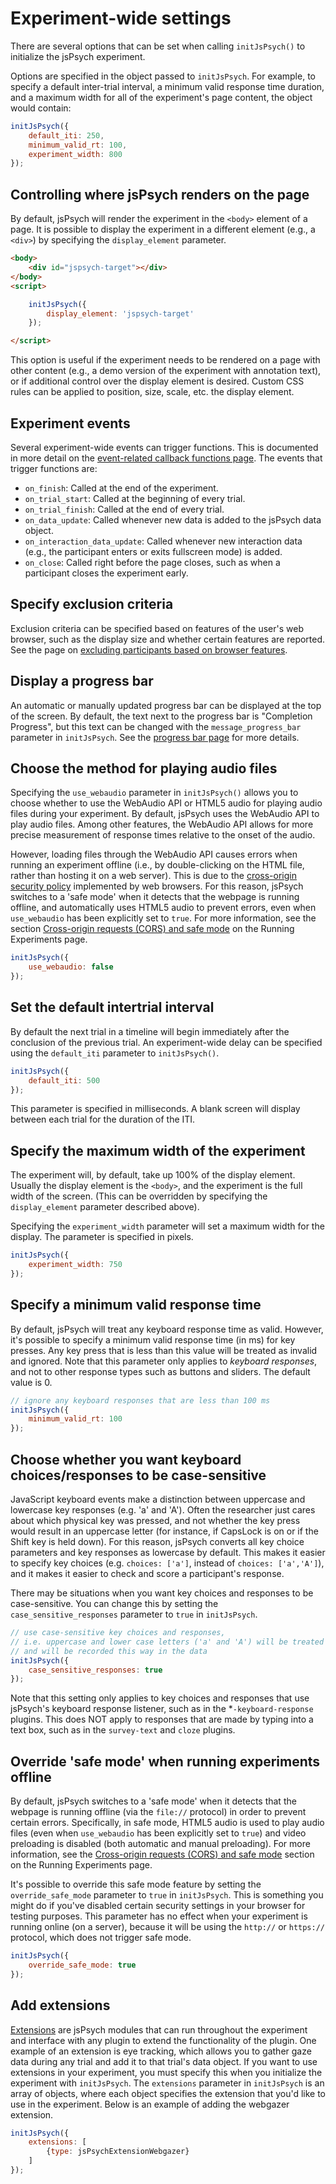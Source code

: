 # Experiment-wide settings

There are several options that can be set when calling `initJsPsych()` to initialize the jsPsych experiment.

Options are specified in the object passed to `initJsPsych`. For example, to specify a default inter-trial interval, a minimum valid response time duration, and a maximum width for all of the experiment's page content, the object would contain:

```js
initJsPsych({
    default_iti: 250, 
    minimum_valid_rt: 100, 
    experiment_width: 800 
});
```

## Controlling where jsPsych renders on the page

By default, jsPsych will render the experiment in the `<body>` element of a page. It is possible to display the experiment in a different element (e.g., a `<div>`) by specifying the `display_element` parameter. 

```html
<body>
    <div id="jspsych-target"></div>
</body>
<script>

    initJsPsych({
        display_element: 'jspsych-target'
    });

</script>
```

This option is useful if the experiment needs to be rendered on a page with other content (e.g., a demo version of the experiment with annotation text), or if additional control over the display element is desired. Custom CSS rules can be applied to position, size, scale, etc. the display element.

## Experiment events

Several experiment-wide events can trigger functions. This is documented in more detail on the [event-related callback functions page](events.md). The events that trigger functions are:

* `on_finish`: Called at the end of the experiment.
* `on_trial_start`: Called at the beginning of every trial.
* `on_trial_finish`: Called at the end of every trial.
* `on_data_update`: Called whenever new data is added to the jsPsych data object.
* `on_interaction_data_update`: Called whenever new interaction data (e.g., the participant enters or exits fullscreen mode) is added.
* `on_close`: Called right before the page closes, such as when a participant closes the experiment early.

## Specify exclusion criteria

Exclusion criteria can be specified based on features of the user's web browser, such as the display size and whether certain features are reported. See the page on [excluding participants based on browser features](exclude-browser.md).

## Display a progress bar

An automatic or manually updated progress bar can be displayed at the top of the screen. By default, the text next to the progress bar is "Completion Progress", but this text can be changed with the `message_progress_bar` parameter in `initJsPsych`. See the [progress bar page](progress-bar.md) for more details.

## Choose the method for playing audio files

Specifying the `use_webaudio` parameter in `initJsPsych()` allows you to choose whether to use the WebAudio API or HTML5 audio for playing audio files during your experiment. By default, jsPsych uses the WebAudio API to play audio files. Among other features, the WebAudio API allows for more precise measurement of response times relative to the onset of the audio. 

However, loading files through the WebAudio API causes errors when running an experiment offline (i.e., by double-clicking on the HTML file, rather than hosting it on a web server). This is due to the [cross-origin security policy](https://security.stackexchange.com/a/190321) implemented by web browsers. For this reason, jsPsych switches to a 'safe mode' when it detects that the webpage is running offline, and automatically uses HTML5 audio to prevent errors, even when `use_webaudio` has been explicitly set to `true`. For more information, see the section [Cross-origin requests (CORS) and safe mode](running-experiments.md#cross-origin-requests-cors-and-safe-mode) on the Running Experiments page.

```js
initJsPsych({
    use_webaudio: false
});
```

## Set the default intertrial interval

By default the next trial in a timeline will begin immediately after the conclusion of the previous trial. An experiment-wide delay can be specified using the `default_iti` parameter to `initJsPsych()`.

```js
initJsPsych({
    default_iti: 500
});
```

This parameter is specified in milliseconds. A blank screen will display between each trial for the duration of the ITI.

## Specify the maximum width of the experiment

The experiment will, by default, take up 100% of the display element. Usually the display element is the `<body>`, and the experiment is the full width of the screen. (This can be overridden by specifying the `display_element` parameter described above).

Specifying the `experiment_width` parameter will set a maximum width for the display. The parameter is specified in pixels.

```js
initJsPsych({
    experiment_width: 750
});
```

## Specify a minimum valid response time

By default, jsPsych will treat any keyboard response time as valid. However, it's possible to specify a minimum valid response time (in ms) for key presses. Any key press that is less than this value will be treated as invalid and ignored. Note that this parameter only applies to _keyboard responses_, and not to other response types such as buttons and sliders. The default value is 0.

```js
// ignore any keyboard responses that are less than 100 ms
initJsPsych({
    minimum_valid_rt: 100
});
```

## Choose whether you want keyboard choices/responses to be case-sensitive

JavaScript keyboard events make a distinction between uppercase and lowercase key responses (e.g. 'a' and 'A'). Often the researcher just cares about which physical key was pressed, and not whether the key press would result in an uppercase letter (for instance, if CapsLock is on or if the Shift key is held down). For this reason, jsPsych converts all key choice parameters and key responses as lowercase by default. This makes it easier to specify key choices (e.g. `choices: ['a']`, instead of `choices: ['a','A']`), and it makes it easier to check and score a participant's response. 

There may be situations when you want key choices and responses to be case-sensitive. You can change this by setting the `case_sensitive_responses` parameter to `true` in `initJsPsych`.

```js
// use case-sensitive key choices and responses, 
// i.e. uppercase and lower case letters ('a' and 'A') will be treated as different key choices, 
// and will be recorded this way in the data
initJsPsych({
    case_sensitive_responses: true
});
```

Note that this setting only applies to key choices and responses that use jsPsych's keyboard response listener, such as in the *`-keyboard-response` plugins. This does NOT apply to responses that are made by typing into a text box, such as in the `survey-text` and `cloze` plugins.

## Override 'safe mode' when running experiments offline

By default, jsPsych switches to a 'safe mode' when it detects that the webpage is running offline (via the `file://` protocol) in order to prevent certain errors. Specifically, in safe mode, HTML5 audio is used to play audio files (even when `use_webaudio` has been explicitly set to `true`) and video preloading is disabled (both automatic and manual preloading). For more information, see the [Cross-origin requests (CORS) and safe mode](running-experiments.md#cross-origin-requests-cors-and-safe-mode) section on the Running Experiments page.

It's possible to override this safe mode feature by setting the `override_safe_mode` parameter to `true` in `initJsPsych`. This is something you might do if you've disabled certain security settings in your browser for testing purposes. This parameter has no effect when your experiment is running online (on a server), because it will be using the `http://` or `https://` protocol, which does not trigger safe mode. 

```js
initJsPsych({
    override_safe_mode: true
});
```

## Add extensions

[Extensions](extensions/) are jsPsych modules that can run throughout the experiment and interface with any plugin to extend the functionality of the plugin. One example of an extension is eye tracking, which allows you to gather gaze data during any trial and add it to that trial's data object. If you want to use extensions in your experiment, you must specify this when you initialize the experiment with `initJsPsych`. The `extensions` parameter in `initJsPsych` is an array of objects, where each object specifies the extension that you'd like to use in the experiment. Below is an example of adding the webgazer extension.

```js
initJsPsych({
    extensions: [
        {type: jsPsychExtensionWebgazer}
    ]
});
```
